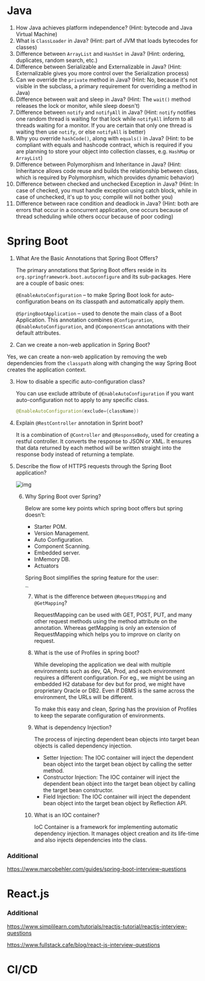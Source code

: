 # Java

1. How Java achieves platform independence? (Hint:  bytecode and Java Virtual Machine)
2. What is `ClassLoader` in Java? (Hint: part of JVM that loads bytecodes for classes)
3. Difference between `ArrayList` and `HashSet` in Java? (Hint: ordering, duplicates, random search, etc.)
4. Difference between Serializable and Externalizable in Java? (Hint: Externalizable gives you more control over the Serialization process)
5. Can we override the `private` method in Java? (Hint: No, because it's not visible in the subclass, a primary requirement for overriding a method in Java)
6. Difference between wait and sleep in Java? (Hint: The `wait()` method releases the lock or monitor, while sleep doesn't)
7. Difference between `notify` and `notifyAll` in Java? (Hint: `notify` notifies one random thread is waiting for that lock while `notifyAll` inform to all threads waiting for a monitor. If you are certain that only one thread is waiting then use `notify`, or else `notifyAll` is better)
8. Why you override `hashCode()`, along with `equals()` in Java? (Hint: to be compliant with equals and hashcode contract, which is required if you are planning to store your object into collection classes, e.g. `HashMap` or `ArrayList`)
9. Difference between Polymorphism and Inheritance in Java? (Hint: Inheritance allows code reuse and builds the relationship between class, which is required by Polymorphism, which provides dynamic behavior)
10. Difference between checked and unchecked Exception in Java? (Hint: In case of checked, you must handle exception using catch block, while in case of unchecked, it's up to you; compile will not bother you)
11. Difference between race condition and deadlock in Java? (Hint: both are errors that occur in a concurrent application, one occurs because of thread scheduling while others occur because of poor coding)

# Spring Boot

1. What Are the Basic Annotations that Spring Boot Offers?

   The primary annotations that Spring Boot offers reside in its `org.springframework.boot.autoconfigure` and its sub-packages. Here are a couple of basic ones:

   `@EnableAutoConfiguration` – to make Spring Boot look for auto-configuration beans on its classpath and automatically apply them.

   `@SpringBootApplication` – used to denote the main class of a Boot Application. This annotation combines `@Configuration`, `@EnableAutoConfiguration`, and `@ComponentScan` annotations with their default attributes.

2.  Can we create a non-web application in Spring Boot?

   Yes, we can create a non-web application by removing the web dependencies from the `classpath` along with changing the way Spring Boot creates the application context.

3. How to disable a specific auto-configuration class?

   You can use exclude attribute of `@EnableAutoConfiguration` if you want auto-configuration not to apply to any specific class.

   ```java
   @EnableAutoConfiguration(exclude={className})
   ```

4. Explain `@RestController` annotation in Sprint boot?

   It is a combination of `@Controller` and `@ResponseBody`, used for creating a restful controller. It converts the response to JSON or XML. It ensures that data returned by each method will be written straight into the response body instead of returning a template.

5. Describe the flow of HTTPS requests through the Spring Boot application?

   <img src="https://s3.ap-south-1.amazonaws.com/myinterviewtrainer-domestic/public_assets/assets/000/000/247/original/Spring_Boot_Flow_Architecture.png?1616151707" alt="img"  />

   6. Why Spring Boot over Spring?

      Below are some key points which spring boot offers but spring doesn’t:

      - Starter POM.
      - Version Management.
      - Auto Configuration.
      - Component Scanning.
      - Embedded server.
      - InMemory DB.
      - Actuators

      Spring Boot simplifies the spring feature for the user:

      <img src="https://s3.ap-south-1.amazonaws.com/myinterviewtrainer-domestic/public_assets/assets/000/000/245/original/Difference_Between_Spring_and_Spring_Boot.png?1616150564" alt="img" style="zoom: 20%;" />

      7. What is the difference between `@RequestMapping` and `@GetMapping`?

         RequestMapping can be used with GET, POST, PUT, and many other request methods using the method attribute on the annotation. Whereas getMapping is only an extension of RequestMapping which helps you to improve on clarity on request.

      8. What is the use of Profiles in spring boot?

         While developing the application we deal with multiple environments such as dev, QA, Prod, and each environment requires a different configuration. For eg., we might be using an embedded H2 database for dev but for prod, we might have proprietary Oracle or DB2. Even if DBMS is the same across the environment, the URLs will be different.

         To make this easy and clean, Spring has the provision of Profiles to keep the separate configuration of environments.

      9. What is dependency Injection?

         The process of injecting dependent bean objects into target bean objects is called dependency injection.

         - Setter Injection: The IOC container will inject the dependent bean object into the target bean object by calling the setter method.
         - Constructor Injection: The IOC container will inject the dependent bean object into the target bean object by calling the target bean constructor.
         - Field Injection: The IOC container will inject the dependent bean object into the target bean object by Reflection API.

      10. What is an IOC container?

          IoC Container is a framework for implementing automatic dependency injection. It manages object creation and its life-time and also injects dependencies into the class.



### Additional

https://www.marcobehler.com/guides/spring-boot-interview-questions





# React.js

### Additional

https://www.simplilearn.com/tutorials/reactjs-tutorial/reactjs-interview-questions

https://www.fullstack.cafe/blog/react-js-interview-questions

# CI/CD